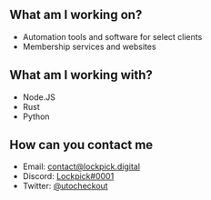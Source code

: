 ## What am I working on?
* Automation tools and software for select clients
* Membership services and websites


## What am I working with?
* Node.JS
* Rust
* Python

## How can you contact me
* Email: [contact@lockpick.digital](mailto:contact@lockpick.digital)
* Discord: [Lockpick#0001](https://discord.com/users/350064476029976577/)
* Twitter: [@utocheckout](https://www.twitter.com/utocheckout)
